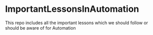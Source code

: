 # ImportantLessonsInAutomation
This repo includes all the important lessons which we should follow or should be aware of for Automation
